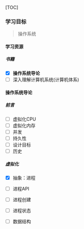 [TOC]

### 学习目标

> 操作系统

#### 学习资源

##### 书籍

- [x] **操作系统导论**
- [ ] 深入理解计算机系统(计算机体系)

#### 操作系统导论

##### 前言

- [ ] 虚拟化CPU
- [ ] 虚拟化内存
- [ ] 并发
- [ ] 持久性
- [ ] 设计目标
- [ ] 历史

##### 虚拟化

- [x] 抽象：进程
- [ ] 进程API
- [ ] 进程创建
- [ ] 进程状态
- [ ] 数据结构

